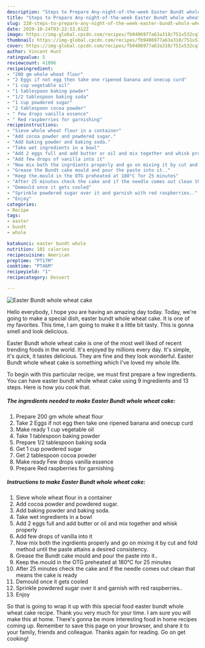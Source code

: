```yaml
---
description: "Steps to Prepare Any-night-of-the-week Easter Bundt whole wheat cake"
title: "Steps to Prepare Any-night-of-the-week Easter Bundt whole wheat cake"
slug: 220-steps-to-prepare-any-night-of-the-week-easter-bundt-whole-wheat-cake
date: 2020-10-24T03:23:53.612Z
image: https://img-global.cpcdn.com/recipes/fb9406977a63a310/751x532cq70/easter-bundt-whole-wheat-cake-recipe-main-photo.jpg
thumbnail: https://img-global.cpcdn.com/recipes/fb9406977a63a310/751x532cq70/easter-bundt-whole-wheat-cake-recipe-main-photo.jpg
cover: https://img-global.cpcdn.com/recipes/fb9406977a63a310/751x532cq70/easter-bundt-whole-wheat-cake-recipe-main-photo.jpg
author: Vincent Hunt
ratingvalue: 5
reviewcount: 41096
recipeingredient:
- "200 gm whole wheat flour"
- "2 Eggs if not egg then take one ripened banana and onecup curd"
- "1 cup vegetable oil"
- "1 tablespoon baking powder"
- "1/2 tablespoon baking soda"
- "1 cup powdered sugar"
- "2 tablespoon cocoa powder"
- " Few drops vanilla essence"
- " Red raspberries for garnishing"
recipeinstructions:
- "Sieve whole wheat flour in a container"
- "Add cocoa powder and powdered sugar."
- "Add baking powder and baking soda."
- "Take wet ingredients in a bowl"
- "Add 2 eggs full and add butter or oil and mix together and whisk properly"
- "Add few drops of vanilla into it"
- "Now mix both the ingrdients properly and go on mixing it by cut and fold method until the paste attains a desired consistency."
- "Grease the Bundt cake mould and pour the paste into it.."
- "Keep the.mould in the OTG preheated at 180°C for 25 minutes"
- "After 25 minutes check the cake and if the needle comes out clean that means the cake is ready"
- "Demould once it gets cooled"
- "Sprinkle powdered sugar over it and garnish with red raspberries.."
- "Enjoy"
categories:
- Recipe
tags:
- easter
- bundt
- whole

katakunci: easter bundt whole 
nutrition: 101 calories
recipecuisine: American
preptime: "PT17M"
cooktime: "PT46M"
recipeyield: "1"
recipecategory: Dessert

---
```



![Easter Bundt whole wheat cake](https://img-global.cpcdn.com/recipes/fb9406977a63a310/751x532cq70/easter-bundt-whole-wheat-cake-recipe-main-photo.jpg)

Hello everybody, I hope you are having an amazing day today. Today, we're going to make a special dish, easter bundt whole wheat cake. It is one of my favorites. This time, I am going to make it a little bit tasty. This is gonna smell and look delicious.

Easter Bundt whole wheat cake is one of the most well liked of recent trending foods in the world. It's enjoyed by millions every day. It's simple, it's quick, it tastes delicious. They are fine and they look wonderful. Easter Bundt whole wheat cake is something which I've loved my whole life.




To begin with this particular recipe, we must first prepare a few ingredients. You can have easter bundt whole wheat cake using 9 ingredients and 13 steps. Here is how you cook that.

<!--inarticleads1-->

##### The ingredients needed to make Easter Bundt whole wheat cake:

1. Prepare 200 gm whole wheat flour
1. Take 2 Eggs if not egg then take one ripened banana and onecup curd
1. Make ready 1 cup vegetable oil
1. Take 1 tablespoon baking powder
1. Prepare 1/2 tablespoon baking soda
1. Get 1 cup powdered sugar
1. Get 2 tablespoon cocoa powder
1. Make ready  Few drops vanilla essence
1. Prepare  Red raspberries for garnishing




<!--inarticleads2-->

##### Instructions to make Easter Bundt whole wheat cake:

1. Sieve whole wheat flour in a container
1. Add cocoa powder and powdered sugar.
1. Add baking powder and baking soda.
1. Take wet ingredients in a bowl
1. Add 2 eggs full and add butter or oil and mix together and whisk properly
1. Add few drops of vanilla into it
1. Now mix both the ingrdients properly and go on mixing it by cut and fold method until the paste attains a desired consistency.
1. Grease the Bundt cake mould and pour the paste into it..
1. Keep the.mould in the OTG preheated at 180°C for 25 minutes
1. After 25 minutes check the cake and if the needle comes out clean that means the cake is ready
1. Demould once it gets cooled
1. Sprinkle powdered sugar over it and garnish with red raspberries..
1. Enjoy




So that is going to wrap it up with this special food easter bundt whole wheat cake recipe. Thank you very much for your time. I am sure you will make this at home. There's gonna be more interesting food in home recipes coming up. Remember to save this page on your browser, and share it to your family, friends and colleague. Thanks again for reading. Go on get cooking!
